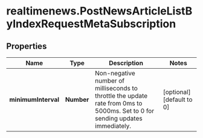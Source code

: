 # realtimenews.PostNewsArticleListByIndexRequestMetaSubscription

## Properties

Name | Type | Description | Notes
------------ | ------------- | ------------- | -------------
**minimumInterval** | **Number** | Non-negative number of milliseconds to throttle the update rate from 0ms to 5000ms. Set to 0 for sending updates immediately. | [optional] [default to 0]


